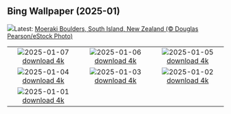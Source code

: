 ## Bing Wallpaper (2025-01)
![](https://www.bing.com/th?id=OHR.BouldersNZ_EN-GB9218282319_UHD.jpg&w=1000)Latest: [Moeraki Boulders, South Island, New Zealand (© Douglas Pearson/eStock Photo)](https://www.bing.com/th?id=OHR.BouldersNZ_EN-GB9218282319_UHD.jpg)

|      |      |      |
| :----: | :----: | :----: |
|![](https://www.bing.com/th?id=OHR.RavennaBasilica_EN-GB7069955288_UHD.jpg&pid=hp&w=384&h=216&rs=1&c=4)2025-01-07 [download 4k](https://www.bing.com/th?id=OHR.RavennaBasilica_EN-GB7069955288_UHD.jpg)|![](https://www.bing.com/th?id=OHR.PlumParakeet_EN-GB3398674878_UHD.jpg&pid=hp&w=384&h=216&rs=1&c=4)2025-01-06 [download 4k](https://www.bing.com/th?id=OHR.PlumParakeet_EN-GB3398674878_UHD.jpg)|![](https://www.bing.com/th?id=OHR.VietnamFalls_EN-GB3020680221_UHD.jpg&pid=hp&w=384&h=216&rs=1&c=4)2025-01-05 [download 4k](https://www.bing.com/th?id=OHR.VietnamFalls_EN-GB3020680221_UHD.jpg)|
|![](https://www.bing.com/th?id=OHR.TolkienOxford_EN-GB2804398313_UHD.jpg&pid=hp&w=384&h=216&rs=1&c=4)2025-01-04 [download 4k](https://www.bing.com/th?id=OHR.TolkienOxford_EN-GB2804398313_UHD.jpg)|![](https://www.bing.com/th?id=OHR.ArdezSwitzerland_EN-GB7554817854_UHD.jpg&pid=hp&w=384&h=216&rs=1&c=4)2025-01-03 [download 4k](https://www.bing.com/th?id=OHR.ArdezSwitzerland_EN-GB7554817854_UHD.jpg)|![](https://www.bing.com/th?id=OHR.PolarBearSwim_EN-GB6400149613_UHD.jpg&pid=hp&w=384&h=216&rs=1&c=4)2025-01-02 [download 4k](https://www.bing.com/th?id=OHR.PolarBearSwim_EN-GB6400149613_UHD.jpg)|
|![](https://www.bing.com/th?id=OHR.Hogmanay2024_EN-GB1967612260_UHD.jpg&pid=hp&w=384&h=216&rs=1&c=4)2025-01-01 [download 4k](https://www.bing.com/th?id=OHR.Hogmanay2024_EN-GB1967612260_UHD.jpg)|
